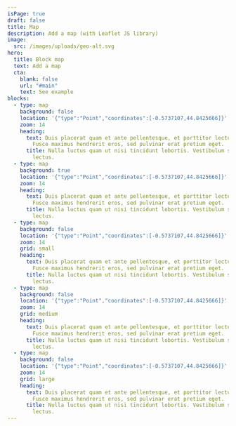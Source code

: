 ```yaml
---
isPage: true
draft: false
title: Map
description: Add a map (with Leaflet JS library)
image:
  src: /images/uploads/geo-alt.svg
hero:
  title: Block map
  text: Add a map
  cta:
    blank: false
    url: "#main"
    text: See example
blocks:
  - type: map
    background: false
    location: '{"type":"Point","coordinates":[-0.5737107,44.8425666]}'
    zoom: 14
    heading:
      text: Duis placerat quam et ante pellentesque, et porttitor lectus sollicitudin.
        Fusce maximus hendrerit eros, sed pulvinar erat pretium eget.
      title: Nulla luctus quam ut nisi tincidunt lobortis. Vestibulum sed bibendum
        lectus.
  - type: map
    background: true
    location: '{"type":"Point","coordinates":[-0.5737107,44.8425666]}'
    zoom: 14
    heading:
      text: Duis placerat quam et ante pellentesque, et porttitor lectus sollicitudin.
        Fusce maximus hendrerit eros, sed pulvinar erat pretium eget.
      title: Nulla luctus quam ut nisi tincidunt lobortis. Vestibulum sed bibendum
        lectus.
  - type: map
    background: false
    location: '{"type":"Point","coordinates":[-0.5737107,44.8425666]}'
    zoom: 14
    grid: small
    heading:
      text: Duis placerat quam et ante pellentesque, et porttitor lectus sollicitudin.
        Fusce maximus hendrerit eros, sed pulvinar erat pretium eget.
      title: Nulla luctus quam ut nisi tincidunt lobortis. Vestibulum sed bibendum
        lectus.
  - type: map
    background: false
    location: '{"type":"Point","coordinates":[-0.5737107,44.8425666]}'
    zoom: 14
    grid: medium
    heading:
      text: Duis placerat quam et ante pellentesque, et porttitor lectus sollicitudin.
        Fusce maximus hendrerit eros, sed pulvinar erat pretium eget.
      title: Nulla luctus quam ut nisi tincidunt lobortis. Vestibulum sed bibendum
        lectus.
  - type: map
    background: false
    location: '{"type":"Point","coordinates":[-0.5737107,44.8425666]}'
    zoom: 14
    grid: large
    heading:
      text: Duis placerat quam et ante pellentesque, et porttitor lectus sollicitudin.
        Fusce maximus hendrerit eros, sed pulvinar erat pretium eget.
      title: Nulla luctus quam ut nisi tincidunt lobortis. Vestibulum sed bibendum
        lectus.
---
```

